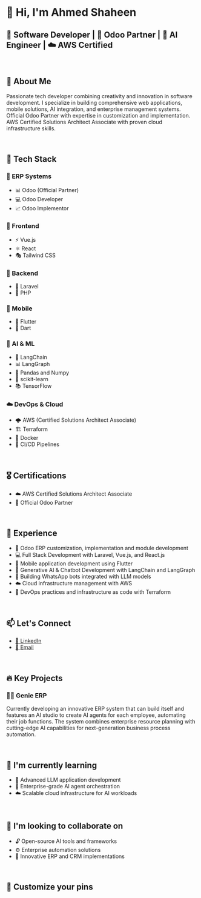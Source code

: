 # 👋 Hi, I'm Ahmed Shaheen

## 🚀 Software Developer | 🏢 Odoo Partner | 🤖 AI Engineer | ☁️ AWS Certified

<br>

## 💫 About Me

Passionate tech developer combining creativity and innovation in software development. I specialize in building comprehensive web applications, mobile solutions, AI integration, and enterprise management systems. Official Odoo Partner with expertise in customization and implementation. AWS Certified Solutions Architect Associate with proven cloud infrastructure skills.

<br>

## 🔧 Tech Stack

### 🏢 ERP Systems
* 📊 Odoo (Official Partner)
* 💻 Odoo Developer
* 📈 Odoo Implementor

### 🎨 Frontend
* ⚡ Vue.js
* ⚛️ React
* 🎭 Tailwind CSS

### 🔌 Backend
* 🚀 Laravel
* 🐘 PHP

### 📱 Mobile
* 💙 Flutter
* 🎯 Dart

### 🧠 AI & ML
* 🔗 LangChain
* 📊 LangGraph
* 🐼 Pandas and Numpy
* 🔬 scikit-learn
* 📚 TensorFlow

### ☁️ DevOps & Cloud
* 🌩️ AWS (Certified Solutions Architect Associate)
* 🏗️ Terraform
* 🐳 Docker
* 🔄 CI/CD Pipelines

<br>

## 🎖️ Certifications
* ☁️ AWS Certified Solutions Architect Associate
* 🏢 Official Odoo Partner

<br>

## 💼 Experience
* 🏢 Odoo ERP customization, implementation and module development
* 💻 Full Stack Development with Laravel, Vue.js, and React.js
* 📱 Mobile application development using Flutter
* 🤖 Generative AI & Chatbot Development with LangChain and LangGraph
* 💬 Building WhatsApp bots integrated with LLM models
* ☁️ Cloud infrastructure management with AWS
* 🔄 DevOps practices and infrastructure as code with Terraform

<br>

## 📫 Let's Connect
* [🔗 LinkedIn](https://www.linkedin.com/in/ahmedshaheenai/)
* [📧 Email](mailto:ahmedshaheen@aigeniecrm.com)

<br>

## 🔥 Key Projects

### 🧞‍♂️ Genie ERP
Currently developing an innovative ERP system that can build itself and features an AI studio to create AI agents for each employee, automating their job functions. The system combines enterprise resource planning with cutting-edge AI capabilities for next-generation business process automation.

<br>

## 🌱 I'm currently learning
* 🧠 Advanced LLM application development
* 🤖 Enterprise-grade AI agent orchestration
* ☁️ Scalable cloud infrastructure for AI workloads

<br>

## 👯 I'm looking to collaborate on
* 🔓 Open-source AI tools and frameworks
* ⚙️ Enterprise automation solutions
* 💼 Innovative ERP and CRM implementations

<br>

## 📌 Customize your pins
<!-- You can customize your pinned repositories here -->
